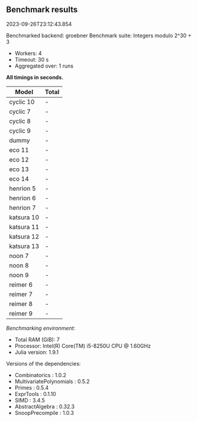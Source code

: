 ## Benchmark results

2023-09-26T23:12:43.854

Benchmarked backend: groebner
Benchmark suite: Integers modulo 2^30 + 3

- Workers: 4
- Timeout: 30 s
- Aggregated over: 1 runs

**All timings in seconds.**

|Model|Total|
|-----|---|
|cyclic 10| - |
|cyclic 7| - |
|cyclic 8| - |
|cyclic 9| - |
|dummy| - |
|eco 11| - |
|eco 12| - |
|eco 13| - |
|eco 14| - |
|henrion 5| - |
|henrion 6| - |
|henrion 7| - |
|katsura 10| - |
|katsura 11| - |
|katsura 12| - |
|katsura 13| - |
|noon 7| - |
|noon 8| - |
|noon 9| - |
|reimer 6| - |
|reimer 7| - |
|reimer 8| - |
|reimer 9| - |

*Benchmarking environment:*

* Total RAM (GiB): 7
* Processor: Intel(R) Core(TM) i5-8250U CPU @ 1.60GHz
* Julia version: 1.9.1

Versions of the dependencies:

* Combinatorics : 1.0.2
* MultivariatePolynomials : 0.5.2
* Primes : 0.5.4
* ExprTools : 0.1.10
* SIMD : 3.4.5
* AbstractAlgebra : 0.32.3
* SnoopPrecompile : 1.0.3
